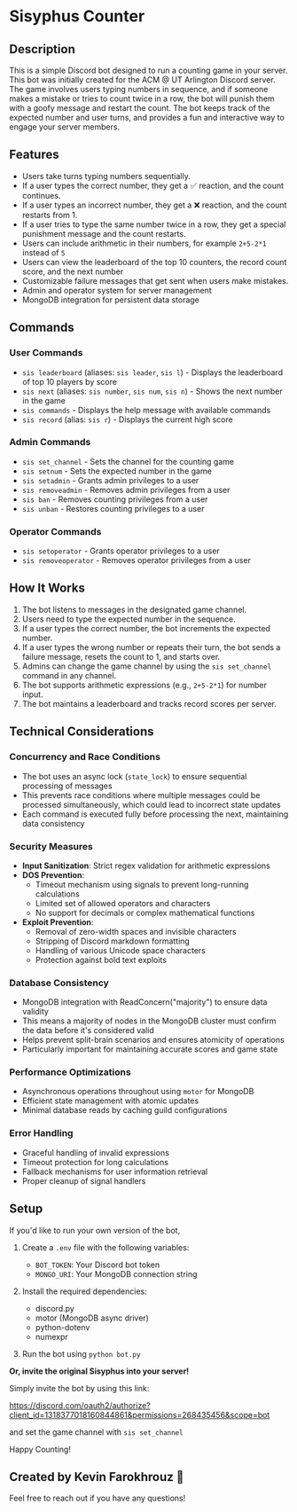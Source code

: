 # Sisyphus Counter

## Description

This is a simple Discord bot designed to run a counting game in your server. This bot was initially created for the ACM @ UT Arlington Discord server. The game involves users typing numbers in sequence, and if someone makes a mistake or tries to count twice in a row, the bot will punish them with a goofy message and restart the count. The bot keeps track of the expected number and user turns, and provides a fun and interactive way to engage your server members.

## Features

- Users take turns typing numbers sequentially.
- If a user types the correct number, they get a ✅ reaction, and the count continues.
- If a user types an incorrect number, they get a ❌ reaction, and the count restarts from 1.
- If a user tries to type the same number twice in a row, they get a special punishment message and the count restarts.
- Users can include arithmetic in their numbers, for example `2+5-2*1` instead of `5`
- Users can view the leaderboard of the top 10 counters, the record count score, and the next number
- Customizable failure messages that get sent when users make mistakes.
- Admin and operator system for server management
- MongoDB integration for persistent data storage

## Commands

### User Commands
- `sis leaderboard` (aliases: `sis leader`, `sis l`) - Displays the leaderboard of top 10 players by score
- `sis next` (aliases: `sis number`, `sis num`, `sis n`) - Shows the next number in the game
- `sis commands` - Displays the help message with available commands
- `sis record` (alias: `sis r`) - Displays the current high score

### Admin Commands
- `sis set_channel` - Sets the channel for the counting game
- `sis setnum` - Sets the expected number in the game
- `sis setadmin` - Grants admin privileges to a user
- `sis removeadmin` - Removes admin privileges from a user
- `sis ban` - Removes counting privileges from a user
- `sis unban` - Restores counting privileges to a user

### Operator Commands
- `sis setoperator` - Grants operator privileges to a user
- `sis removeoperator` - Removes operator privileges from a user

## How It Works

1. The bot listens to messages in the designated game channel.
2. Users need to type the expected number in the sequence.
3. If a user types the correct number, the bot increments the expected number.
4. If a user types the wrong number or repeats their turn, the bot sends a failure message, resets the count to 1, and starts over.
5. Admins can change the game channel by using the `sis set_channel` command in any channel.
6. The bot supports arithmetic expressions (e.g., `2+5-2*1`) for number input.
7. The bot maintains a leaderboard and tracks record scores per server.

## Technical Considerations

### Concurrency and Race Conditions
- The bot uses an async lock (`state_lock`) to ensure sequential processing of messages
- This prevents race conditions where multiple messages could be processed simultaneously, which could lead to incorrect state updates
- Each command is executed fully before processing the next, maintaining data consistency

### Security Measures
- **Input Sanitization**: Strict regex validation for arithmetic expressions
- **DOS Prevention**: 
  - Timeout mechanism using signals to prevent long-running calculations
  - Limited set of allowed operators and characters
  - No support for decimals or complex mathematical functions
- **Exploit Prevention**:
  - Removal of zero-width spaces and invisible characters
  - Stripping of Discord markdown formatting
  - Handling of various Unicode space characters
  - Protection against bold text exploits

### Database Consistency
- MongoDB integration with ReadConcern("majority") to ensure data validity
- This means a majority of nodes in the MongoDB cluster must confirm the data before it's considered valid
- Helps prevent split-brain scenarios and ensures atomicity of operations
- Particularly important for maintaining accurate scores and game state

### Performance Optimizations
- Asynchronous operations throughout using `motor` for MongoDB
- Efficient state management with atomic updates
- Minimal database reads by caching guild configurations

### Error Handling
- Graceful handling of invalid expressions
- Timeout protection for long calculations
- Fallback mechanisms for user information retrieval
- Proper cleanup of signal handlers

## Setup

If you'd like to run your own version of the bot,

1. Create a `.env` file with the following variables:
   - `BOT_TOKEN`: Your Discord bot token
   - `MONGO_URI`: Your MongoDB connection string

2. Install the required dependencies:
   - discord.py
   - motor (MongoDB async driver)
   - python-dotenv
   - numexpr

3. Run the bot using `python bot.py`

**Or, invite the original Sisyphus into your server!**

Simply invite the bot by using this link:


https://discord.com/oauth2/authorize?client_id=1318377018160844861&permissions=268435456&scope=bot

and set the game channel with `sis set_channel`

Happy Counting!

## Created by Kevin Farokhrouz :bat:
Feel free to reach out if you have any questions!
